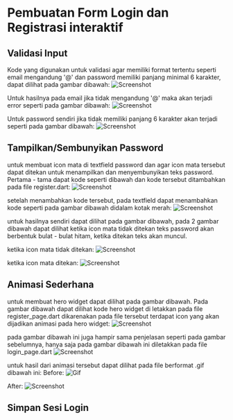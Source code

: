 # Pembuatan Form Login dan Registrasi interaktif

## Validasi Input
Kode yang digunakan untuk validasi agar memiliki format tertentu seperti email mengandung '@' dan password memiliki panjang minimal 6 karakter, dapat dilihat pada gambar dibawah:
![Screenshot](images/latihan1.png)

Untuk hasilnya pada email jika tidak mengandung '@' maka akan terjadi error seperti pada gambar dibawah:
![Screenshot](images/latihan1-email.png)

Untuk password sendiri jika tidak memiliki panjang 6 karakter akan terjadi seperti pada gambar dibawah:
![Screenshot](images/latihan1-password.png)


## Tampilkan/Sembunyikan Password
untuk membuat icon mata di textfield password dan agar icon mata tersebut dapat ditekan untuk menampilkan dan menyembunyikan teks password. Pertama - tama dapat kode seperti dibawah dan kode tersebut ditambahkan pada file register.dart: 
![Screenshot](images/latihan2-visible-password2.1.png)

setelah menambahkan kode tersebut, pada textfield dapat menambahkan kode seperti pada gambar dibawah didalam kotak merah: 
![Screenshot](images/latihan2-visible-password2.2.png)

untuk hasilnya sendiri dapat dilihat pada gambar dibawah, pada 2 gambar dibawah dapat dilihat ketika icon mata tidak ditekan teks password akan berbentuk bulat - bulat hitam, ketika ditekan teks akan muncul.

ketika icon mata tidak ditekan:
![Screenshot](images/latihan2-visible-password2.3.png)

ketika icon mata ditekan:
![Screenshot](images/latihan2-visible-password2.4.png)


## Animasi Sederhana
untuk membuat hero widget dapat dilihat pada gambar dibawah. Pada gambar dibawah dapat dilihat kode hero widget di letakkan pada file register_page.dart dikarenakan pada file tersebut terdapat icon yang akan dijadikan animasi pada hero widget: 
![Screenshot](images/latihan3.1.png)

pada gambar dibawah ini juga hampir sama penjelasan seperti pada gambar sebelumnya, hanya saja pada gambar dibawah ini diletakkan pada file login_page.dart
![Screenshot](images/latihan3.2.png)

untuk hasil dari animasi tersebut dapat dilihat pada file berformat .gif dibawah ini:
Before:
![Gif](images/latihan%203%20-%20hero%20before.gif)

After:
![Screenshot](images/latihan%203%20-%20hero%20after.gif)

## Simpan Sesi Login